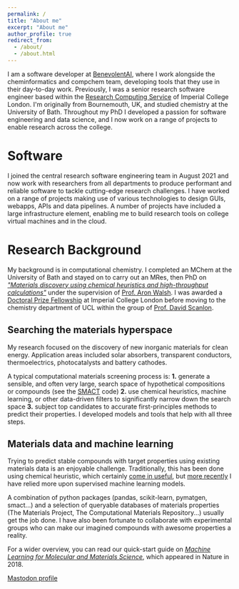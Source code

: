 ```yaml
---
permalink: /
title: "About me"
excerpt: "About me"
author_profile: true
redirect_from: 
  - /about/
  - /about.html
---
```


I am a software developer at [BenevolentAI](https://www.benevolent.com/), where I work alongside the cheminformatics and compchem team, developing tools that they use in their day-to-day work. Previously, I was a senior research software engineer based within the [Research Computing Service](https://www.imperial.ac.uk/admin-services/ict/self-service/research-support/rcs/) of Imperial College London. I'm originally from Bournemouth, UK, and studied chemistry at the University of Bath. Throughout my PhD I developed a passion for software engineering and data science, and I now work on a range of projects to enable research across the college.

Software
======

I joined the central research software engineering team in August 2021 and now work with researchers from all departments to produce performant and reliable software to tackle cutting-edge research challenges. I have worked on a range of projects making use of various technologies to design GUIs, webapps, APIs and data pipelines. A number of projects have included a large infrastructure element, enabling me to build research tools on college virtual machines and in the cloud.

Research Background
======

My background is in computational chemistry. I completed an MChem at the University of Bath and stayed on to carry out an MRes, then PhD on [_"Materials discovery using chemical heuristics and high-throughput calculations"_](https://dandavies99.github.io/files/my_thesis.pdf) under the supervision of [Prof. Aron Walsh](https://wmd-group.github.io). I was awarded a [Doctoral Prize Fellowship](https://epsrc.ukri.org/skills/students/dta/doctoralprize/) at Imperial College London before moving to the chemistry department of UCL within the group of [Prof. David Scanlon](http://davidscanlon.com).

Searching the materials hyperspace
------

My research focused on the discovery of new inorganic materials for clean energy. Application areas included solar absorbers, transparent conductors, thermoelectrics, photocatalysts and battery cathodes.

A typical computational materials screening process is: **1.** generate a sensible, and often very large, search space of hypothetical compositions or compounds (see the [SMACT](https://github.com/wmd-group/smact) code) **2.** use chemical heuristics, machine learning, or other data-driven filters to significantly narrow down the search space **3.** subject top candidates to accurate first-principles methods to predict their properties. I developed models and tools that help with all three steps.

Materials data and machine learning
---

Trying to predict stable compounds with target properties using existing materials data is an enjoyable challenge. Traditionally, this has been done using chemical heuristic, which certainly [come in useful](https://dandavies99.github.io/publication/2018_chemsci), but [more recently](https://dandavies99.github.io/publication/2019_chemmater) I have relied more upon supervised machine learning models.

A combination of python packages (pandas, scikit-learn, pymatgen, smact...) and a selection of queryable databases of materials properties (The Materials Project, The Computational Materials Repository...) usually get the job done. I have also been fortunate to collaborate with experimental groups who can make our imagined compounds with awesome properties a reality.

For a wider overview, you can read our quick-start guide on [_Machine Learning for Molecular and Materials Science_](https://dandavies99.github.io/publication/2018_nature), which appeared in Nature in 2018.

<a rel="me" href="https://mstdn.social/@danwdavies">Mastodon profile</a>
